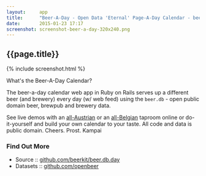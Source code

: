 ```yaml
---
layout:     app
title:      "Beer-A-Day - Open Data 'Eternal' Page-A-Day Calendar - beer.db Web App in Ruby on Rails"
date:       2015-01-23 17:17
screenshot: screenshot-beer-a-day-320x240.png
---
```


## {{page.title}}

{% include screenshot.html %}


What's the Beer-A-Day Calendar?

The beer-a-day calendar web app in Ruby on Rails serves up
a different beer (and brewery) every day (w/ web feed)
using the `beer.db` - open public domain beer, brewpub and brewery data.

See live demos with an [all-Austrian](http://at365.herokuapp.com)
or an [all-Belgian](http://be365.herokuapp.com) taproom
online or do-it-yourself and build your own calendar to your taste.
All code and data is public domain. Cheers. Prost. Kampai


### Find Out More

- Source   :: [github.com/beerkit/beer.db.day](https://github.com/beerkit/beer.db.day)
- Datasets :: [github.com/openbeer](https://github.com/openbeer)

